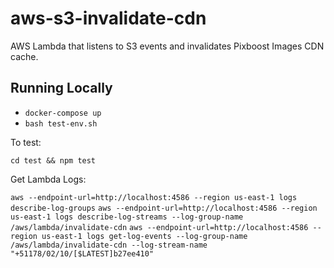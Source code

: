 # aws-s3-invalidate-cdn
AWS Lambda that listens to S3 events and invalidates Pixboost Images CDN cache.

## Running Locally

* `docker-compose up`
* `bash test-env.sh`

To test:

`cd test && npm test`

Get Lambda Logs: 

`aws --endpoint-url=http://localhost:4586 --region us-east-1 logs describe-log-groups`
`aws --endpoint-url=http://localhost:4586 --region us-east-1 logs describe-log-streams --log-group-name /aws/lambda/invalidate-cdn`
`aws --endpoint-url=http://localhost:4586 --region us-east-1 logs get-log-events --log-group-name /aws/lambda/invalidate-cdn --log-stream-name "+51178/02/10/[$LATEST]b27ee410"`